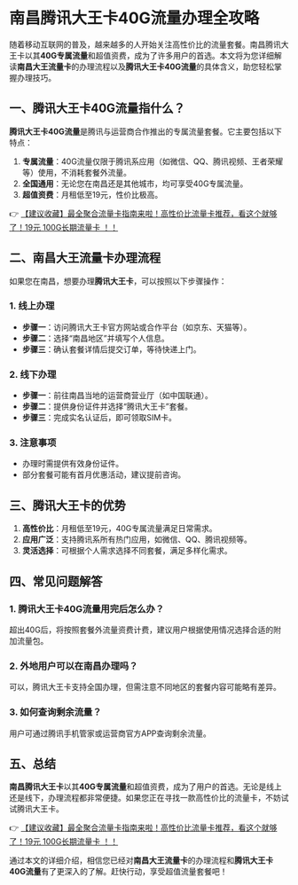 # 南昌腾讯大王卡40G流量办理全攻略

随着移动互联网的普及，越来越多的人开始关注高性价比的流量套餐。南昌腾讯大王卡以其**40G专属流量**和超值资费，成为了许多用户的首选。本文将为您详细解读**南昌大王流量卡**的办理流程以及**腾讯大王卡40G流量**的具体含义，助您轻松掌握办理技巧。

## 一、腾讯大王卡40G流量指什么？

**腾讯大王卡40G流量**是腾讯与运营商合作推出的专属流量套餐。它主要包括以下特点：

1. **专属流量**：40G流量仅限于腾讯系应用（如微信、QQ、腾讯视频、王者荣耀等）使用，不消耗套餐外流量。
2. **全国通用**：无论您在南昌还是其他城市，均可享受40G专属流量。
3. **超值资费**：月租低至19元，性价比极高。

👉 [【建议收藏】最全聚合流量卡指南来啦！高性价比流量卡推荐，看这个就够了！19元 100G长期流量卡 ！！](https://bit.ly/Liuliangka)

## 二、南昌大王流量卡办理流程

如果您在南昌，想要办理**腾讯大王卡**，可以按照以下步骤操作：

### 1. 线上办理
- **步骤一**：访问腾讯大王卡官方网站或合作平台（如京东、天猫等）。
- **步骤二**：选择“南昌地区”并填写个人信息。
- **步骤三**：确认套餐详情后提交订单，等待快递上门。

### 2. 线下办理
- **步骤一**：前往南昌当地的运营商营业厅（如中国联通）。
- **步骤二**：提供身份证件并选择“腾讯大王卡”套餐。
- **步骤三**：完成实名认证后，即可领取SIM卡。

### 3. 注意事项
- 办理时需提供有效身份证件。
- 部分套餐可能有首月优惠活动，建议提前咨询。

## 三、腾讯大王卡的优势

1. **高性价比**：月租低至19元，40G专属流量满足日常需求。
2. **应用广泛**：支持腾讯系所有热门应用，如微信、QQ、腾讯视频等。
3. **灵活选择**：可根据个人需求选择不同套餐，满足多样化需求。

## 四、常见问题解答

### 1. 腾讯大王卡40G流量用完后怎么办？
超出40G后，将按照套餐外流量资费计费，建议用户根据使用情况选择合适的附加流量包。

### 2. 外地用户可以在南昌办理吗？
可以，腾讯大王卡支持全国办理，但需注意不同地区的套餐内容可能略有差异。

### 3. 如何查询剩余流量？
用户可通过腾讯手机管家或运营商官方APP查询剩余流量。

## 五、总结

**南昌腾讯大王卡**以其**40G专属流量**和超值资费，成为了用户的首选。无论是线上还是线下，办理流程都非常便捷。如果您正在寻找一款高性价比的流量卡，不妨试试腾讯大王卡。

👉 [【建议收藏】最全聚合流量卡指南来啦！高性价比流量卡推荐，看这个就够了！19元 100G长期流量卡 ！！](https://bit.ly/Liuliangka)

通过本文的详细介绍，相信您已经对**南昌大王流量卡**的办理流程和**腾讯大王卡40G流量**有了更深入的了解。赶快行动，享受超值流量套餐吧！